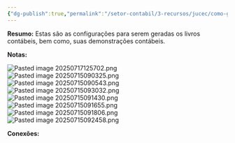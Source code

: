 ```yaml
---
{"dg-publish":true,"permalink":"/setor-contabil/3-recursos/jucec/como-gerar-os-livros-contabeis-na-dominio/","dgPassFrontmatter":true,"created":"2025-07-17T12:52:05.550-03:00","updated":"2025-07-17T12:57:04.345-03:00"}
---
```


**Resumo:**
Estas são as configurações para serem geradas os livros contábeis, bem como, suas demonstrações contábeis.


**Notas:**

![Pasted image 20250717125702.png](/img/user/4%20ARQUIVOS/Pasted%20image%2020250717125702.png)
![Pasted image 20250715090325.png](/img/user/4%20ARQUIVOS/Pasted%20image%2020250715090325.png)
![Pasted image 20250715090543.png](/img/user/4%20ARQUIVOS/Pasted%20image%2020250715090543.png)
![Pasted image 20250715093032.png](/img/user/4%20ARQUIVOS/Pasted%20image%2020250715093032.png)
![Pasted image 20250715091430.png](/img/user/4%20ARQUIVOS/Pasted%20image%2020250715091430.png)
![Pasted image 20250715091655.png](/img/user/4%20ARQUIVOS/Pasted%20image%2020250715091655.png)
![Pasted image 20250715091806.png](/img/user/4%20ARQUIVOS/Pasted%20image%2020250715091806.png)
![Pasted image 20250715092458.png](/img/user/4%20ARQUIVOS/Pasted%20image%2020250715092458.png)

**Conexões:**